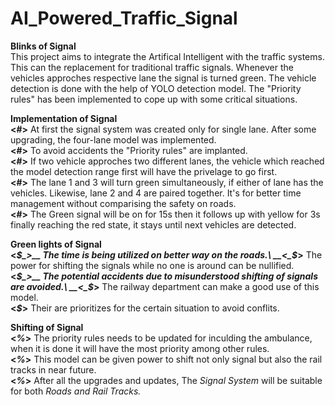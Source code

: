 # AI_Powered_Traffic_Signal

__Blinks of Signal__\
This project aims to integrate the Artifical Intelligent with the traffic systems. This can the replacement for traditional traffic signals. Whenever the vehicles approches respective lane the signal is turned green. The vehicle detection is done with the help of YOLO detection model. The "Priority rules" has been implemented to cope up with some critical situations.

__Implementation of Signal__\
__<#>__ At first the signal system was created only for single lane. After some upgrading, the four-lane model was implemented.\
__<#>__ To avoid accidents the "Priority rules" are implanted.\
__<#>__ If two vehicle approches two different lanes, the vehicle which reached the model detection range first will have the privelage to go first.\
__<#>__ The lane 1 and 3 will turn green simultaneously, if either of lane has the vehicles. Likewise, lane 2 and 4 are paired together. It's for better time management without comparising the safety on roads. \
__<#>__ The Green signal will be on for 15s then it follows up with yellow for 3s finally reaching the red state, it stays until next vehicles are detected.

__Green lights of Signal__\
__<_$_>__ The time is being utilized on better way on the roads.\
__<_$_>__ The power for shifting the signals while no one is around can be nullified.\
__<_$_>__ The potential accidents due to misunderstood shifting of signals are avoided.\
__<_$_>__ The railway department can make a good use of this model.\
__<_$_>__ Their are prioritizes for the certain situation to avoid conflits.

__Shifting of Signal__\
__<_%_>__ The priority rules needs to be updated for inculding the ambulance, when it is done it will have the most priority among other rules.\
__<_%_>__ This model can be given power to shift not only signal but also the rail tracks in near future.\
__<_%_>__ After all the upgrades and updates, The _Signal System_ will be suitable for both _Roads and Rail Tracks._

                                                          
